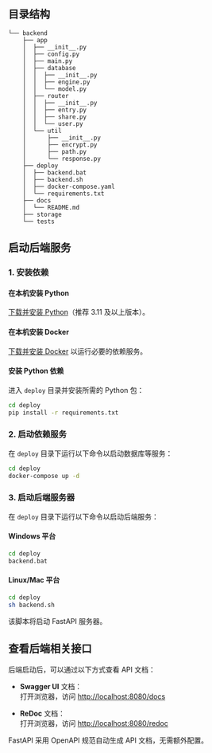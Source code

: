 ## 目录结构
```text
└── backend
    ├── app
    │  ├── __init__.py
    │  ├── config.py
    │  ├── main.py
    │  ├── database
    │  │  ├── __init__.py
    │  │  ├── engine.py
    │  │  └── model.py
    │  ├── router
    │  │  ├── __init__.py
    │  │  ├── entry.py
    │  │  ├── share.py
    │  │  └── user.py
    │  └── util
    │      ├── __init__.py
    │      ├── encrypt.py
    │      ├── path.py
    │      └── response.py
    ├── deploy
    │  ├── backend.bat
    │  ├── backend.sh
    │  ├── docker-compose.yaml
    │  └── requirements.txt
    ├── docs
    │  └── README.md
    ├── storage
    └── tests
```
## 启动后端服务

### 1. 安装依赖

#### 在本机安装 Python
[下载并安装 Python](https://www.python.org/downloads/)（推荐 3.11 及以上版本）。

#### 在本机安装 Docker
[下载并安装 Docker](https://www.docker.com/) 以运行必要的依赖服务。

#### 安装 Python 依赖

进入 `deploy` 目录并安装所需的 Python 包：

```sh
cd deploy
pip install -r requirements.txt
```

### 2. 启动依赖服务

在 `deploy` 目录下运行以下命令以启动数据库等服务：

```sh
cd deploy
docker-compose up -d
```

### 3. 启动后端服务器

在 `deploy` 目录下运行以下命令以启动后端服务：

#### Windows 平台

```sh
cd deploy
backend.bat
```

#### Linux/Mac 平台

```sh
cd deploy
sh backend.sh
```

该脚本将启动 FastAPI 服务器。

## 查看后端相关接口

后端启动后，可以通过以下方式查看 API 文档：

- **Swagger UI** 文档：  
  打开浏览器，访问 [http://localhost:8080/docs](http://localhost:8080/docs)
  
- **ReDoc** 文档：  
  打开浏览器，访问 [http://localhost:8080/redoc](http://localhost:8080/redoc)

FastAPI 采用 OpenAPI 规范自动生成 API 文档，无需额外配置。
